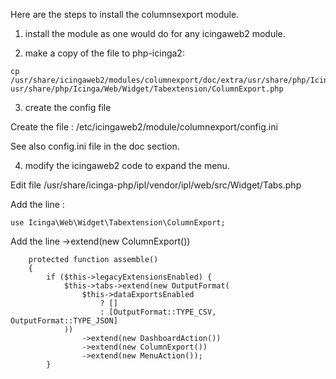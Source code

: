 Here are the steps to install the columnsexport module.

1. install the module as one would do for any icingaweb2 module.

2. make a copy of the file to php-icinga2:
```
cp /usr/share/icingaweb2/modules/columnexport/doc/extra/usr/share/php/Icinga/Web/Widget/Tabextension/ColumnExport.php usr/share/php/Icinga/Web/Widget/Tabextension/ColumnExport.php 
```
3. create the config file

Create the file : /etc/icingaweb2/module/columnexport/config.ini

See also config.ini file in the doc section.

4. modify the icingaweb2 code to expand the menu.

Edit file /usr/share/icinga-php/ipl/vendor/ipl/web/src/Widget/Tabs.php

Add the line : 
```
use Icinga\Web\Widget\Tabextension\ColumnExport;
```

Add the line  ->extend(new ColumnExport())
```
    protected function assemble()
    {
        if ($this->legacyExtensionsEnabled) {
            $this->tabs->extend(new OutputFormat(
                $this->dataExportsEnabled
                    ? []
                    : [OutputFormat::TYPE_CSV, OutputFormat::TYPE_JSON]
            ))
                ->extend(new DashboardAction())
                ->extend(new ColumnExport())
                ->extend(new MenuAction());
        }
```
